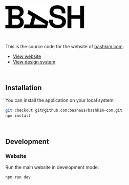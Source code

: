 <img src="packages/design-system/src/brand/InlineLogo/inline-logo.svg" width="252" height="72" />

&nbsp;

This is the source code for the website of [bashkim.com](https://www.bashkim.com).

- [View website](https://www.bashkim.com/)
- [View design system](https://ui.bashkim.com/)

&nbsp;

## Installation

You can install the application on your local system:

```bash
git checkout git@github.com:bashaus/bashkim-com.git
npm install
```

&nbsp;

## Development

### Website

Run the main website in development mode:

```bash
npm run dev
```
